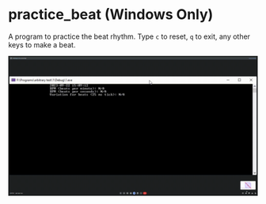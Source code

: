 # practice_beat (Windows Only)
A program to practice the beat rhythm.  Type `c` to reset, `q` to exit, any other keys to make a beat.


![demo.gif](https://github.com/wenlianglaw/practice_beat/blob/main/demo.gif)
